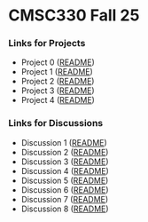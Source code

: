 # CMSC330 Fall 25

### Links for Projects

- Project 0 ([README](https://github.com/cmsc330fall25/fall25/blob/main/projects/project0/project0.md))
- Project 1 ([README](https://github.com/cmsc330fall25/fall25/blob/main/projects/project1/project1.md))
- Project 2 ([README](https://github.com/cmsc330fall25/fall25/tree/main/projects/project2))
- Project 3 ([README](https://github.com/cmsc330fall25/fall25/blob/main/projects/project3/project3.md))
- Project 4 ([README](https://github.com/cmsc330fall25/fall25/blob/main/projects/project4/project4.md))

### Links for Discussions

- Discussion 1 ([README](https://github.com/cmsc330fall25/fall25/tree/main/discussions/d1_git))
- Discussion 2 ([README](https://github.com/cmsc330fall25/fall25/tree/main/discussions/d2_ocaml))
- Discussion 3 ([README](https://github.com/cmsc330fall25/fall25/tree/main/discussions/d3_hof_variants))
- Discussion 4 ([README](https://github.com/cmsc330fall25/fall25/tree/main/discussions/d4_pbt_imperative))
- Discussion 5 ([README](https://github.com/cmsc330fall25/fall25/tree/main/discussions/d5_regex_dfa))
- Discussion 6 ([README](https://github.com/cmsc330fall25/fall25/tree/main/discussions/d6_re_NFA))
- Discussion 7 ([README](https://github.com/cmsc330fall25/fall25/tree/main/discussions/d7_NFA_to_DFA))
- Discussion 8 ([README](https://github.com/cmsc330fall25/fall25/tree/main/discussions/d8_cfg_interps))
